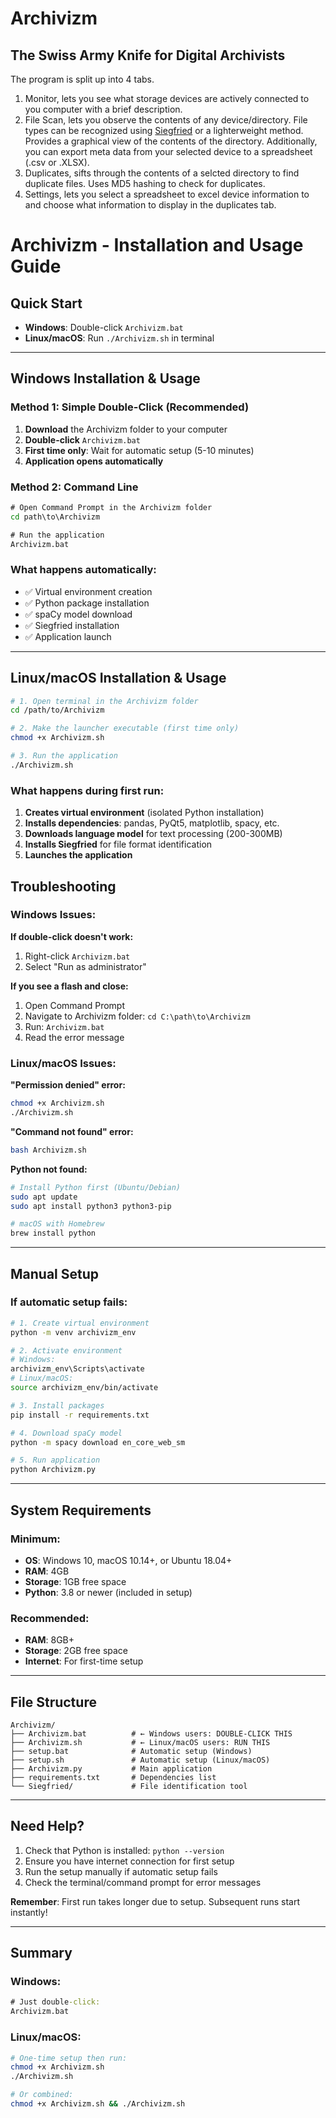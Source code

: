 # Archivizm
## The Swiss Army Knife for Digital Archivists 

The program is split up into 4 tabs.
1. Monitor, lets you see what storage devices are actively connected to you computer with a brief description.
2. File Scan, lets you observe the contents of any device/directory. File types can be recognized using [Siegfried](https://github.com/richardlehane/siegfried) or a lighterweight method. Provides a graphical view of the contents of the directory. Additionally, you can export meta data from your selected device to a spreadsheet (.csv or .XLSX).
3. Duplicates, sifts through the contents of a selcted directory to find duplicate files. Uses MD5 hashing to check for duplicates.
4. Settings, lets you select a spreadsheet to excel device information to and choose what information to display in the duplicates tab.



# Archivizm - Installation and Usage Guide

## Quick Start
- **Windows**: Double-click `Archivizm.bat`
- **Linux/macOS**: Run `./Archivizm.sh` in terminal

---

## Windows Installation & Usage

### Method 1: Simple Double-Click (Recommended)
1. **Download** the Archivizm folder to your computer
2. **Double-click** `Archivizm.bat`
3. **First time only**: Wait for automatic setup (5-10 minutes)
4. **Application opens automatically**

### Method 2: Command Line
```cmd
# Open Command Prompt in the Archivizm folder
cd path\to\Archivizm

# Run the application
Archivizm.bat
```

### What happens automatically:
- ✅ Virtual environment creation
- ✅ Python package installation
- ✅ spaCy model download
- ✅ Siegfried installation
- ✅ Application launch

---

## Linux/macOS Installation & Usage

```bash
# 1. Open terminal in the Archivizm folder
cd /path/to/Archivizm

# 2. Make the launcher executable (first time only)
chmod +x Archivizm.sh

# 3. Run the application
./Archivizm.sh
```

### What happens during first run:
1. **Creates virtual environment** (isolated Python installation)
2. **Installs dependencies**: pandas, PyQt5, matplotlib, spacy, etc.
3. **Downloads language model** for text processing (200-300MB)
4. **Installs Siegfried** for file format identification
5. **Launches the application**


## Troubleshooting

### Windows Issues:
**If double-click doesn't work:**
1. Right-click `Archivizm.bat`
2. Select "Run as administrator"

**If you see a flash and close:**
1. Open Command Prompt
2. Navigate to Archivizm folder: `cd C:\path\to\Archivizm`
3. Run: `Archivizm.bat`
4. Read the error message

### Linux/macOS Issues:
**"Permission denied" error:**
```bash
chmod +x Archivizm.sh
./Archivizm.sh
```

**"Command not found" error:**
```bash
bash Archivizm.sh
```

**Python not found:**
```bash
# Install Python first (Ubuntu/Debian)
sudo apt update
sudo apt install python3 python3-pip

# macOS with Homebrew
brew install python
```

---

## Manual Setup

### If automatic setup fails:
```bash
# 1. Create virtual environment
python -m venv archivizm_env

# 2. Activate environment
# Windows:
archivizm_env\Scripts\activate
# Linux/macOS:
source archivizm_env/bin/activate

# 3. Install packages
pip install -r requirements.txt

# 4. Download spaCy model
python -m spacy download en_core_web_sm

# 5. Run application
python Archivizm.py
```

---

## System Requirements

### Minimum:
- **OS**: Windows 10, macOS 10.14+, or Ubuntu 18.04+
- **RAM**: 4GB
- **Storage**: 1GB free space
- **Python**: 3.8 or newer (included in setup)

### Recommended:
- **RAM**: 8GB+
- **Storage**: 2GB free space
- **Internet**: For first-time setup

---

## File Structure
```
Archivizm/
├── Archivizm.bat          # ← Windows users: DOUBLE-CLICK THIS
├── Archivizm.sh           # ← Linux/macOS users: RUN THIS
├── setup.bat              # Automatic setup (Windows)
├── setup.sh               # Automatic setup (Linux/macOS)
├── Archivizm.py           # Main application
├── requirements.txt       # Dependencies list
└── Siegfried/             # File identification tool
```

---

## Need Help?
1. Check that Python is installed: `python --version`
2. Ensure you have internet connection for first setup
3. Run the setup manually if automatic setup fails
4. Check the terminal/command prompt for error messages

**Remember**: First run takes longer due to setup. Subsequent runs start instantly!

---

## Summary
### Windows:
```cmd
# Just double-click:
Archivizm.bat
```

### Linux/macOS:
```bash
# One-time setup then run:
chmod +x Archivizm.sh
./Archivizm.sh

# Or combined:
chmod +x Archivizm.sh && ./Archivizm.sh
```

     




